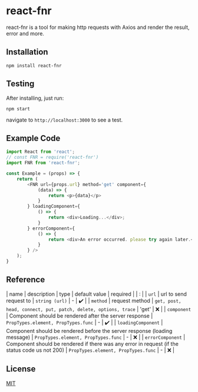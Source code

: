 # react-fnr
react-fnr is a tool for making http requests with Axios and render the result, error and more.
## Installation
```shell
npm install react-fnr
```
## Testing
After installing, just run:
```shell
npm start
```
navigate to `http://localhost:3000` to see a test.
## Example Code
```javascript
import React from 'react';
// const FNR = require('react-fnr')
import FNR from 'react-fnr';

const Example = (props) => {
    return (
        <FNR url={props.url} method='get' component={
            (data) => {
                return <p>{data}</p>
            }
        } loadingComponent={
            () => {
                return <div>Loading...</div>;
            }
        } errorComponent={
            () => {
                return <div>An error occurred. please try again later.</div>;
            }
        } />
    );
}
```
## Reference
| name | description | type | default value | required |
| : |
| `url` | url to send request to | `string (url)` | - | ✔️ |
| `method` | request method | `get, post, head, connect, put, patch, delete, options, trace` | 'get' | ❌ |
| `component` | Component should be rendered after the server response | `PropTypes.element, PropTypes.func` | - | ✔️ |
| `loadingComponent` | Component should be rendered before the server response (loading message) | `PropTypes.element, PropTypes.func` | - | ❌ |
| `errorComponent` | Component should be rendered if there was any error in request (if the status code us not 200) | `PropTypes.element, PropTypes.func` | - | ❌ |

## License
[MIT](https://github.com/Hkh12/react-fnr/blob/master/LICENSE)
